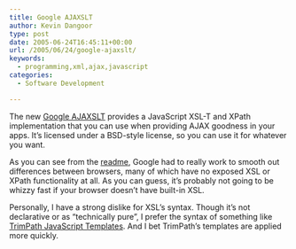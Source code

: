 ```yaml
---
title: Google AJAXSLT
author: Kevin Dangoor
type: post
date: 2005-06-24T16:45:11+00:00
url: /2005/06/24/google-ajaxslt/
keywords:
  - programming,xml,ajax,javascript
categories:
  - Software Development

---
```

The new [Google AJAXSLT][1] provides a JavaScript XSL-T and XPath implementation that you can use when providing AJAX goodness in your apps. It&#8217;s licensed under a BSD-style license, so you can use it for whatever you want.

As you can see from the [readme][2], Google had to really work to smooth out differences between browsers, many of which have no exposed XSL or XPath functionality at all. As you can guess, it&#8217;s probably not going to be whizzy fast if your browser doesn&#8217;t have built-in XSL.

Personally, I have a strong dislike for XSL&#8217;s syntax. Though it&#8217;s not declarative or as &#8220;technically pure&#8221;, I prefer the syntax of something like [TrimPath JavaScript Templates][3]. And I bet TrimPath&#8217;s templates are applied more quickly.

 [1]: http://goog-ajaxslt.sourceforge.net/
 [2]: http://goog-ajaxslt.sourceforge.net/README
 [3]: http://www.trimpath.com/project/wiki/JavaScriptTemplates